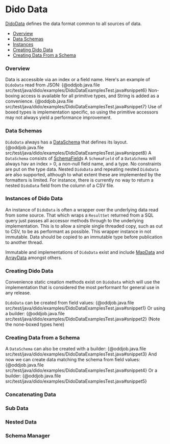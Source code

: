Dido Data
=========

[DidoData](http://rgordon.co.uk/projects/dido/current/api/dido/data/DidoData.html) 
defines the data format common to all sources of data. 

- [Overview](#overview)
- [Data Schemas](#data-schemas)
- [Instances](#instances-of-dido-data)
- [Creating Dido Data](#creating-dido-data)
- [Creating Data From a Schema](#creating-data-from-a-schema)

### Overview

Data is accessible via an
index or a field name. Here's an example of `DidoData` read from JSON:
{@oddjob.java.file src/test/java/dido/examples/DidoDataExamplesTest.java#snippet6}
Non-boxing access is available for all primitive types, and String is added as a convenience.
{@oddjob.java.file src/test/java/dido/examples/DidoDataExamplesTest.java#snippet7}
Use of boxed types is implementation specific, so using the primitive accessors may
not always yield a performance improvement. 

### Data Schemas

`DidoData` always has a [DataSchema](http://rgordon.co.uk/projects/dido/current/api/dido/data/DataSchema.html) that
defines its layout.
{@oddjob.java.file src/test/java/dido/examples/DidoDataExamplesTest.java#snippet8}
A `DataSchema` consists of [SchemaField](http://rgordon.co.uk/projects/dido/current/api/dido/data/SchemaField.html)s
A `SchemaField` of a `DataSchema` will always hav an index > 0, a non-null field name, 
and a type. No constraints are put on the type data. Nested `DidoData` and 
repeating nested `DidoData` are also supported, although to what extent these 
are implemented by the formatters is limited. For instance, there is currently no way to
return a nested `DidoData` field from the column of a CSV file. 

### Instances of Dido Data

An instance of `DidoData` is often a wrapper over the underlying data read from some source. That which
wraps a `ResultSet` returned from a SQL query just passes all accessor methods through to the underlying
implementation. This is to allow a simple single threaded copy, such as out to CSV, to be as 
performant as possible. This wrapper instance in not immutable. Data should be copied to an immutable type
before publication to another thread.

Immutable and implementations of `DidoData` exist and include
[MapData](http://rgordon.co.uk/projects/dido/current/api/dido/data/MapData.html) and
[ArrayData](http://rgordon.co.uk/projects/dido/current/api/dido/data/ArrayData.html)
amongst others.

### Creating Dido Data

Convenience static creation methods exist on `DidoData` which will use the implementation 
that is considered the most performant for general use in any release.

`DidoData` can be created from field values:
{@oddjob.java.file src/test/java/dido/examples/DidoDataExamplesTest.java#snippet1}
Or using a builder:
{@oddjob.java.file src/test/java/dido/examples/DidoDataExamplesTest.java#snippet2}
(Note the none-boxed types here)

### Creating Data from a Schema

A `DataSchema` can also be created with a builder:
{@oddjob.java.file src/test/java/dido/examples/DidoDataExamplesTest.java#snippet3}
And now we can create data matching the schema from field values:
{@oddjob.java.file src/test/java/dido/examples/DidoDataExamplesTest.java#snippet4}
Or a builder:
{@oddjob.java.file src/test/java/dido/examples/DidoDataExamplesTest.java#snippet5}


### Concatenating Data

### Sub Data

### Nested Data

### Schema Manager
